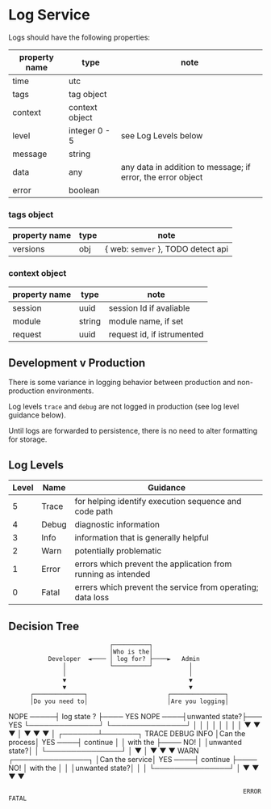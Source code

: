 # Log Service

Logs should have the following properties:

| property name | type           | note                                                        |
| ------------- | -------------- | ----------------------------------------------------------- |
| time          | utc            |                                                             |
| tags          | tag object     |                                                             |
| context       | context object |                                                             |
| level         | integer 0 - 5  | see Log Levels below                                        |
| message       | string         |                                                             |
| data          | any            | any data in addition to message; if error, the error object |
| error         | boolean        |                                                             |

### tags object

| property name | type | note                               |
| ------------- | ---- | ---------------------------------- |
| versions      | obj  | { web: `semver` }, TODO detect api |

### context object

| property name | type   | note                       |
| ------------- | ------ | -------------------------- |
| session       | uuid   | session Id if avaliable    |
| module        | string | module name, if set        |
| request       | uuid   | request id, if istrumented |

## Development v Production

There is some variance in logging behavior between production and non-production environments.

Log levels `trace` and `debug` are not logged in production (see log level guidance below).

Until logs are forwarded to persistence, there is no need to alter formatting for storage.

## Log Levels

| Level | Name  | Guidance                                                      |
| ----- | ----- | ------------------------------------------------------------- |
| 5     | Trace | for helping identify execution sequence and code path         |
| 4     | Debug | diagnostic information                                        |
| 3     | Info  | information that is generally helpful                         |
| 2     | Warn  | potentially problematic                                       |
| 1     | Error | errors which prevent the application from running as intended |
| 0     | Fatal | errers which prevent the service from operating; data loss    |

## Decision Tree

                                ┌──────────┐
                                │Who is the│
               Developer  ◄──── │ log for? ├────►   Admin
                   │            └──────────┘          │
                   │                                  │
                   ▼                                  ▼
                   ▼                                  ▼
          ┌──────────────┐                      ┌───────────────┐
          │Do you need to│                      │Are you logging│

NOPE ─────┤ log state ? ├──── YES NOPE ────┤unwanted state?├─── YES
└──────────────┘ └───────────────┘
│ │ │ │
│ │ │ │
▼ ▼ ▼ │
▼ ▼ ▼ │
┌───────┴───────┐
TRACE DEBUG INFO │Can the process│
YES ────┤ continue │
│ with the ├──── NO!
│ │unwanted state?│
│ └───────────────┘ │
▼ │
▼ ▼
▼
WARN ┌───────────────┐
│Can the service│
YES ────┤ continue ├──── NO!
│ with the │
│ │unwanted state?│ │
│ └───────────────┘ │
▼ ▼
▼ ▼

                                                                     ERROR                         FATAL
